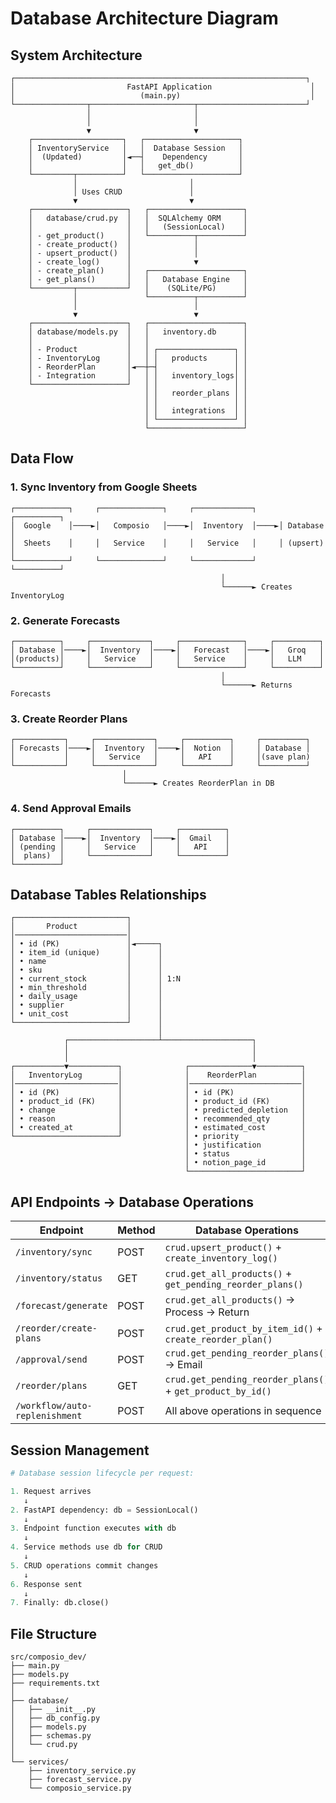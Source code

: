 # Database Architecture Diagram

## System Architecture 

```
┌─────────────────────────────────────────────────────────────────┐
│                         FastAPI Application                      │
│                            (main.py)                             │
└────────────────┬───────────────────────┬────────────────────────┘
                 │                       │
                 │                       │
                 ▼                       ▼
    ┌────────────────────┐   ┌─────────────────────┐
    │ InventoryService   │   │  Database Session   │
    │  (Updated)         │◄──┤    Dependency       │
    │                    │   │   get_db()          │
    └─────────┬──────────┘   └─────────────────────┘
              │                         │
              │ Uses CRUD               │
              ▼                         ▼
    ┌─────────────────────┐   ┌─────────────────────┐
    │   database/crud.py  │   │  SQLAlchemy ORM     │
    │                     │   │   (SessionLocal)    │
    │ - get_product()     │   └──────────┬──────────┘
    │ - create_product()  │              │
    │ - upsert_product()  │              │
    │ - create_log()      │              ▼
    │ - create_plan()     │   ┌─────────────────────┐
    │ - get_plans()       │   │   Database Engine   │
    └─────────┬───────────┘   │    (SQLite/PG)      │
              │               └──────────┬──────────┘
              │                          │
              ▼                          ▼
    ┌─────────────────────┐   ┌─────────────────────┐
    │ database/models.py  │   │   inventory.db      │
    │                     │   │                     │
    │ - Product           │   │ ┌─────────────────┐ │
    │ - InventoryLog      │   │ │   products      │ │
    │ - ReorderPlan       │◄──┼─┤                 │ │
    │ - Integration       │   │ │   inventory_logs│ │
    └─────────────────────┘   │ │                 │ │
                              │ │   reorder_plans │ │
                              │ │                 │ │
                              │ │   integrations  │ │
                              │ └─────────────────┘ │
                              └─────────────────────┘
```

## Data Flow

### 1. Sync Inventory from Google Sheets
```
┌────────────┐     ┌──────────────┐     ┌─────────────┐     ┌──────────┐
│  Google    │────►│   Composio   │────►│  Inventory  │────►│ Database │
│  Sheets    │     │   Service    │     │   Service   │     │ (upsert) │
└────────────┘     └──────────────┘     └─────────────┘     └──────────┘
                                               │
                                               └──────► Creates InventoryLog
```

### 2. Generate Forecasts
```
┌──────────┐     ┌─────────────┐     ┌──────────────┐     ┌──────────┐
│ Database │────►│  Inventory  │────►│   Forecast   │────►│   Groq   │
│(products)│     │   Service   │     │   Service    │     │   LLM    │
└──────────┘     └─────────────┘     └──────────────┘     └──────────┘
                                               │
                                               └──────► Returns Forecasts
```

### 3. Create Reorder Plans
```
┌───────────┐     ┌─────────────┐     ┌──────────┐     ┌──────────┐
│ Forecasts │────►│  Inventory  │────►│  Notion  │     │ Database │
│           │     │   Service   │     │   API    │     │(save plan)
└───────────┘     └─────────────┘     └──────────┘     └──────────┘
                         │
                         └──────► Creates ReorderPlan in DB
```

### 4. Send Approval Emails
```
┌──────────┐     ┌─────────────┐     ┌──────────┐
│ Database │────►│  Inventory  │────►│  Gmail   │
│ (pending │     │   Service   │     │   API    │
│  plans)  │     └─────────────┘     └──────────┘
└──────────┘
```

## Database Tables Relationships

```
┌─────────────────────────┐
│       Product           │
│─────────────────────────│
│ • id (PK)               │◄─────┐
│ • item_id (unique)      │      │
│ • name                  │      │
│ • sku                   │      │
│ • current_stock         │      │ 1:N
│ • min_threshold         │      │
│ • daily_usage           │      │
│ • supplier              │      │
│ • unit_cost             │      │
└─────────────────────────┘      │
                                 │
            ┌────────────────────┴────────────────────┐
            │                                         │
            │                                         │
┌───────────▼───────────┐              ┌──────────────▼──────────┐
│   InventoryLog        │              │    ReorderPlan          │
│───────────────────────│              │─────────────────────────│
│ • id (PK)             │              │ • id (PK)               │
│ • product_id (FK)     │              │ • product_id (FK)       │
│ • change              │              │ • predicted_depletion   │
│ • reason              │              │ • recommended_qty       │
│ • created_at          │              │ • estimated_cost        │
└───────────────────────┘              │ • priority              │
                                       │ • justification         │
                                       │ • status                │
                                       │ • notion_page_id        │
                                       └─────────────────────────┘
```

## API Endpoints → Database Operations

| Endpoint                       | Method | Database Operations                                        |
|--------------------------------|--------|------------------------------------------------------------|
| `/inventory/sync`              | POST   | `crud.upsert_product()` + `create_inventory_log()`         |
| `/inventory/status`            | GET    | `crud.get_all_products()` + `get_pending_reorder_plans()`  |
| `/forecast/generate`           | POST   | `crud.get_all_products()` → Process → Return               |
| `/reorder/create-plans`        | POST   | `crud.get_product_by_item_id()` + `create_reorder_plan()`  |
| `/approval/send`               | POST   | `crud.get_pending_reorder_plans()` → Email                 |
| `/reorder/plans`               | GET    | `crud.get_pending_reorder_plans()` + `get_product_by_id()` |
| `/workflow/auto-replenishment` | POST   | All above operations in sequence                           |


## Session Management

```python
# Database session lifecycle per request:

1. Request arrives
   ↓
2. FastAPI dependency: db = SessionLocal()
   ↓
3. Endpoint function executes with db
   ↓
4. Service methods use db for CRUD
   ↓
5. CRUD operations commit changes
   ↓
6. Response sent
   ↓
7. Finally: db.close()
```

## File Structure

```
src/composio_dev/
├── main.py                     
├── models.py                   
├── requirements.txt           
│
├── database/
│   ├── __init__.py            
│   ├── db_config.py           
│   ├── models.py               
│   ├── schemas.py             
│   └── crud.py                 
│
└── services/
    ├── inventory_service.py    
    ├── forecast_service.py     
    └── composio_service.py     
```

